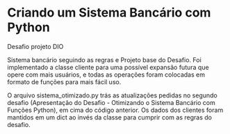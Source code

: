 # Criando um Sistema Bancário com Python
Desafio projeto DIO

Sistema bancário seguindo as regras e Projeto base do Desafio. Foi implementado a classe cliente para uma possível expansão futura que opere com mais usuários, e todas as operações foram colocadas em formato de funções para mais fácil uso.

O arquivo sistema_otimizado.py trás as atualizações pedidas no segundo desafio (Apresentação do Desafio - Otimizando o Sistema Bancário com Funções Python), em cima do código anterior. Os dados dos clientes foram mantidos em um dict ao invés da classe para cumprir com as regras do desafio.
